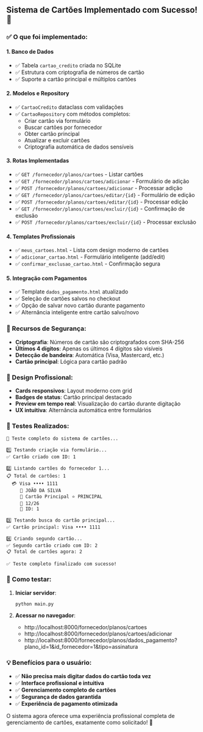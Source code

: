 ## Sistema de Cartões Implementado com Sucesso! 🎉

### ✅ O que foi implementado:

#### 1. **Banco de Dados**
- ✅ Tabela `cartao_credito` criada no SQLite
- ✅ Estrutura com criptografia de números de cartão
- ✅ Suporte a cartão principal e múltiplos cartões

#### 2. **Modelos e Repository**
- ✅ `CartaoCredito` dataclass com validações
- ✅ `CartaoRepository` com métodos completos:
  - Criar cartão via formulário
  - Buscar cartões por fornecedor
  - Obter cartão principal
  - Atualizar e excluir cartões
  - Criptografia automática de dados sensíveis

#### 3. **Rotas Implementadas**
- ✅ `GET /fornecedor/planos/cartoes` - Listar cartões
- ✅ `GET /fornecedor/planos/cartoes/adicionar` - Formulário de adição
- ✅ `POST /fornecedor/planos/cartoes/adicionar` - Processar adição
- ✅ `GET /fornecedor/planos/cartoes/editar/{id}` - Formulário de edição
- ✅ `POST /fornecedor/planos/cartoes/editar/{id}` - Processar edição
- ✅ `GET /fornecedor/planos/cartoes/excluir/{id}` - Confirmação de exclusão
- ✅ `POST /fornecedor/planos/cartoes/excluir/{id}` - Processar exclusão

#### 4. **Templates Profissionais**
- ✅ `meus_cartoes.html` - Lista com design moderno de cartões
- ✅ `adicionar_cartao.html` - Formulário inteligente (add/edit)
- ✅ `confirmar_exclusao_cartao.html` - Confirmação segura

#### 5. **Integração com Pagamentos**
- ✅ Template `dados_pagamento.html` atualizado
- ✅ Seleção de cartões salvos no checkout
- ✅ Opção de salvar novo cartão durante pagamento
- ✅ Alternância inteligente entre cartão salvo/novo

### 🔐 Recursos de Segurança:
- **Criptografia**: Números de cartão são criptografados com SHA-256
- **Últimos 4 dígitos**: Apenas os últimos 4 dígitos são visíveis
- **Detecção de bandeira**: Automática (Visa, Mastercard, etc.)
- **Cartão principal**: Lógica para cartão padrão

### 🎨 Design Profissional:
- **Cards responsivos**: Layout moderno com grid
- **Badges de status**: Cartão principal destacado
- **Preview em tempo real**: Visualização do cartão durante digitação
- **UX intuitiva**: Alternância automática entre formulários

### 🧪 Testes Realizados:
```
🧪 Teste completo do sistema de cartões...

1️⃣ Testando criação via formulário...
✅ Cartão criado com ID: 1

2️⃣ Listando cartões do fornecedor 1...
📋 Total de cartões: 1
  💳 Visa •••• 1111
     👤 JOÃO DA SILVA  
     📝 Cartão Principal ⭐ PRINCIPAL
     📅 12/26
     🔑 ID: 1

3️⃣ Testando busca do cartão principal...
✅ Cartão principal: Visa •••• 1111

4️⃣ Criando segundo cartão...
✅ Segundo cartão criado com ID: 2
📋 Total de cartões agora: 2

✅ Teste completo finalizado com sucesso!
```

### 🚀 Como testar:

1. **Iniciar servidor**: 
   ```bash
   python main.py
   ```

2. **Acessar no navegador**:
   - http://localhost:8000/fornecedor/planos/cartoes
   - http://localhost:8000/fornecedor/planos/cartoes/adicionar
   - http://localhost:8000/fornecedor/planos/dados_pagamento?plano_id=1&id_fornecedor=1&tipo=assinatura

### 💡 Benefícios para o usuário:
- ✅ **Não precisa mais digitar dados do cartão toda vez**
- ✅ **Interface profissional e intuitiva**
- ✅ **Gerenciamento completo de cartões**
- ✅ **Segurança de dados garantida**
- ✅ **Experiência de pagamento otimizada**

O sistema agora oferece uma experiência profissional completa de gerenciamento de cartões, exatamente como solicitado! 🎯
